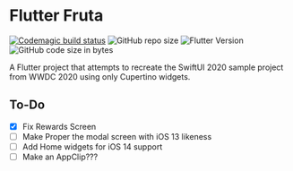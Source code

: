 # Flutter Fruta

[![Codemagic build status](https://api.codemagic.io/apps/5fb543084c483750193006d5/5fb543084c483750193006d4/status_badge.svg)](https://codemagic.io/apps/5fb543084c483750193006d5/5fb543084c483750193006d4/latest_build) 	   ![GitHub repo size](https://img.shields.io/github/repo-size/TJMusiitwa/flutter_fruta?style=plastic) ![Flutter Version](https://img.shields.io/badge/Flutter-1.22.2-blue?style=plastic) ![GitHub code size in bytes](https://img.shields.io/github/languages/code-size/TJMusiitwa/flutter_fruta?style=plastic)  

A Flutter project that attempts to recreate the SwiftUI 2020 sample project from WWDC 2020 using only Cupertino widgets.

## To-Do

 - [x] Fix Rewards Screen
 - [ ] Make Proper the modal screen with iOS 13 likeness
 - [ ] Add Home widgets for iOS 14 support
 - [ ] Make an AppClip???
